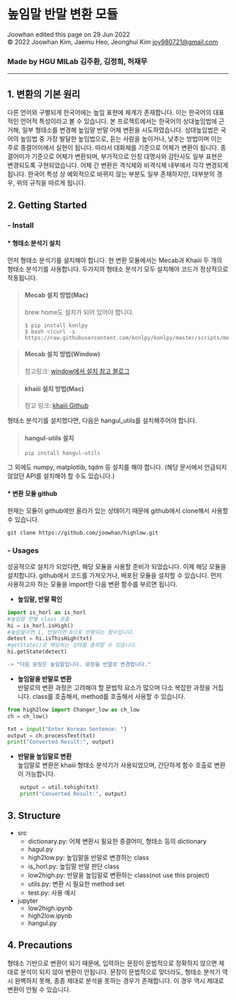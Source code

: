 # **높임말 반말 변환 모듈**
Joowhan edited this page on 29 Jun 2022<br>
© 2022 Joowhan Kim, Jaemu Heo, Jeonghui Kim <joy980721@gmail.com>


### **Made by HGU MILab 김주환, 김정희, 허재무**
**************
## 1. 변환의 기본 원리
다른 언어와 구별되게 한국어에는 높임 표현에 체계가 존재합니다. 이는 한국어의 대표적인 언어적 특성이라고 볼 수 있습니다. 본 프로젝트에서는 한국어의 상대높임법에 근거해, 일부 형태소를 변경해 높임말 반말 어체 변환을 시도하였습니다. 상대높임법은 국어의 높임법 중 가장 발달한 높임법으로, 듣는 사람을 높이거나, 낮추는 방법이며 이는 주로 종결어미에서 실현이 됩니다. 따라서 대화체를 기준으로 어체가 변환이 됩니다. 종결어미가 기준으로 어체가 변환되며, 부가적으로 인칭 대명사와 감탄사도 일부 표현은 변경되도록 구현되었습니다. 어체 간 변환은 격식체와 비격식체 내부에서 각각 변경되게 됩니다. 한국어 특성 상 예외적으로 바뀌지 않는 부분도 일부 존재하지만, 대부분의 경우, 위의 규칙을 따르게 됩니다. 

## 2. Getting Started
### - **Install**
#### * **형태소 분석기 설치**
먼저 형태소 분석기를 설치해야 합니다.
현 변환 모듈에서는 Mecab과 Khaiii 두 개의 형태소 분석기를 사용합니다. 두가지의 형태소 분석기 모두 설치해야 코드가 정상적으로 작동됩니다. <br>
>   #### **Mecab 설치 방법(Mac)**
> brew home도 설치가 되어 있어야 합니다.
> ```Shell
> $ pip install konlpy
> $ bash <(curl -s https://raw.githubusercontent.com/konlpy/konlpy/master/scripts/mecab.sh)
>```

>#### **Mecab 설치 방법(Window)**
> 참고링크: [window에서 설치 참고 블로그](https://velog.io/@jyong0719/konlpy-mecab-%EC%84%A4%EC%B9%98-window)

>#### **khaiii 설치 방법(Mac)**
> 참고 링크: [khaiii Github](https://github.com/kakao/khaiii/wiki/%EB%B9%8C%EB%93%9C-%EB%B0%8F-%EC%84%A4%EC%B9%98)

형태소 분석기를 설치했다면, 다음은 hangul_utils를 설치해주어야 합니다. 
>#### **hangul-utils 설치**
> ```Shell
> pip install hangul-utils
>```

그 외에도 numpy, matplotlib, tqdm 등 설치를 해야 합니다.
(해당 문서에서 언급되지 않았던 API를 설치해야 할 수도 있습니다.)

#### * **변환 모듈 github**
현재는 모듈이 github에만 올라가 있는 상태이기 때문에 github에서 clone해서 사용할 수 있습니다. 
```shell
git clone https://github.com/joowhan/highlow.git
```

### - **Usages**
성공적으로 설치가 되었다면, 해당 모듈을 사용할 준비가 되었습니다. 이제 해당 모듈을 설치합니다.
github에서 코드를 가져오거나, 배포된 모듈을 설치할 수 있습니다. 먼저 사용하고자 하는 모듈을 import한 다음 변환 함수를 부르면 됩니다.

* **높임말, 반말 확인**
```python
import is_horl as is_horl
#높임말 판별 class 호출
hi = is_horl.isHigh()
#높임말이면 1, 반말이면 0으로 반환되는 함수입니다. 
detect = hi.isThisHigh(txt)
#getState()로 해당하는 상태를 출력할 수 있습니다.
hi.getState(detect)  

-> "다음 문장은 높임말입니다. 문장을 반말로 변경합니다."

```

* **높임말을 반말로 변환** <br>
반말로의 변환 과정은 고려해야 할 문법적 요소가 많으며 다소 복잡한 과정을 거칩니다. class를 호출해서, method를 호출해서 사용할 수 있습니다. 
```python
from high2low import Changer_low as ch_low
ch = ch_low()

txt = input("Enter Korean Sentence: ")
output = ch.processText(txt)
print("Converted Result:", output)
```

* **반말을 높임말로 변환** <br>
높임말로 변환은 khaiii 형태소 분석기가 사용되었으며, 간단하게 함수 호출로 변환이 가능합니다.
```python
    output = util.tohigh(txt)
    print("Converted Result:", output)
```

## 3. Structure
- src
  - dictionary.py: 어체 변환시 필요한 종결어미, 형태소 등의 dictionary
  - hagul.py
  - high2low.py: 높임말을 반말로 변경하는 class
  - is_horl.py: 높임말 반말 판단 class
  - low2high.py: 반말을 높임말로 변환하는 class(not use this project)
  - utils.py: 변환 시 필요한 method set
  - test.py: 사용 예시
- jupyter
  - low2high.ipynb
  - high2low.ipynb
  - hangul.py
## 4. Precautions
형태소 기반으로 변환이 되기 때문에, 입력하는 문장이 문법적으로 정확하지 않으면 제대로 분석이 되지 않아 변환이 안됩니다. 문장이 문법적으로 맞더라도, 형태소 분석기 역시 완벽하지 못해, 종종 제대로 분석을 못하는 경우가 존재합니다. 이 경우 역시 제대로 변환이 안될 수 있습니다. 
